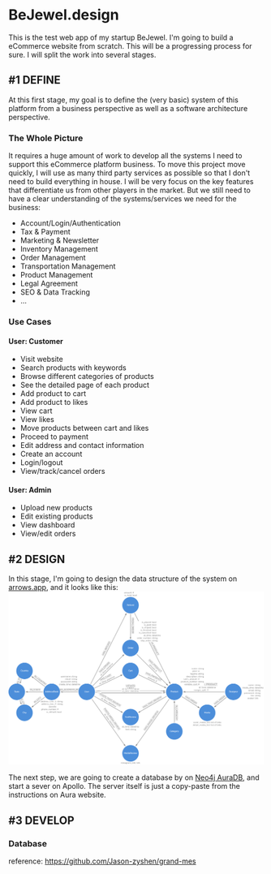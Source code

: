 # BeJewel.design

This is the test web app of my startup BeJewel. I'm going to build a eCommerce website from scratch. This will be a progressing process for sure. I will split the work into several stages.

## #1 DEFINE

At this first stage, my goal is to define the (very basic) system of this platform from a business perspective as well as a software architecture perspective.

### The Whole Picture

It requires a huge amount of work to develop all the systems I need to support this eCommerce platform business. To move this project move quickly, I will use as many third party services as possible so that I don't need to build everything in house. I will be very focus on the key features that differentiate us from other players in the market. But we still need to have a clear understanding of the systems/services we need for the business:

- Account/Login/Authentication
- Tax & Payment
- Marketing & Newsletter
- Inventory Management
- Order Management
- Transportation Management
- Product Management
- Legal Agreement
- SEO & Data Tracking
- ...

### Use Cases

#### User: Customer

- Visit website
- Search products with keywords
- Browse different categories of products
- See the detailed page of each product
- Add product to cart
- Add product to likes
- View cart
- View likes
- Move products between cart and likes
- Proceed to payment
- Edit address and contact information
- Create an account
- Login/logout
- View/track/cancel orders

#### User: Admin

- Upload new products
- Edit existing products
- View dashboard
- View/edit orders

## #2 DESIGN

In this stage, I'm going to design the data structure of the system on [arrows.app](https://arrows.app/#/googledrive/ids=1WEcj3gSbti6DKPE3BMByYuCvrk4o-wDN), and it looks like this:
![Data Structure](Data%20Structure.png)

The next step, we are going to create a database by on [Neo4j AuraDB](https://console.neo4j.io/), and start a sever on Apollo. The server itself is just a copy-paste from the instructions on Aura website. 

## #3 DEVELOP

### Database

reference: https://github.com/Jason-zyshen/grand-mes
